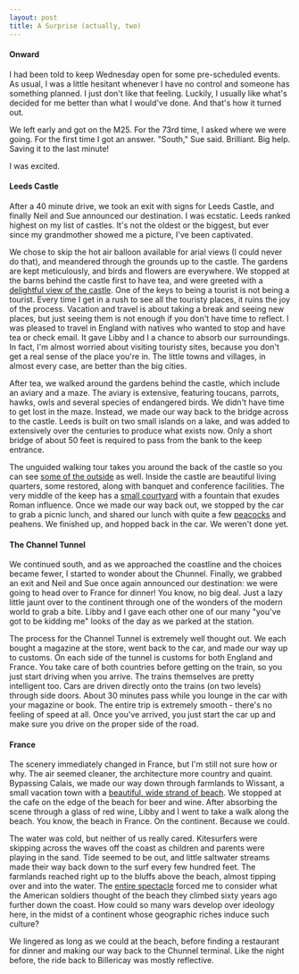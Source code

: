 ```yaml
---
layout: post
title: A Surprise (actually, two)
---
```


#### Onward

I had been told to keep Wednesday open for some pre-scheduled events.  As usual, I was a little hesitant whenever I have no control and someone has something planned.  I just don't like that feeling.  Luckily, I usually like what's decided for me better than what I would've done.  And that's how it turned out.

We left early and got on the M25.  For the 73rd time, I asked where we were going.  For the first time I got an answer.  "South," Sue said.  Brilliant.  Big help.  Saving it to the last minute!

I was excited.

#### Leeds Castle

After a 40 minute drive, we took an exit with signs for Leeds Castle, and finally Neil and Sue announced our destination.  I was ecstatic.  Leeds ranked highest on my list of castles.  It's not the oldest or the biggest, but ever since my grandmother showed me a picture, I've been captivated.  

We chose to skip the hot air balloon available for arial views (I could never do that), and meandered through the grounds up to the castle.  The gardens are kept meticulously, and birds and flowers are everywhere.  We stopped at the barns behind the castle first to have tea, and were greeted with a [delightful view of the castle](http://riskman.smugmug.com/gallery/4897047_5BaQT#292274404_moRZ3-A-LB).  One of the keys to being a tourist is not being a tourist.  Every time I get in a rush to see all the touristy places, it ruins the joy of the process.  Vacation and travel is about taking a break and seeing new places, but just seeing them is not enough if you don't have time to reflect.  I was pleased to travel in England with natives who wanted to stop and have tea or check email.  It gave Libby and I a chance to absorb our surroundings.  In fact, I'm almost worried about visiting touristy sites, because you don't get a real sense of the place you're in.  The little towns and villages, in almost every case, are better than the big cities.

After tea, we walked around the gardens behind the castle, which include an aviary and a maze.  The aviary is extensive, featuring toucans, parrots, hawks, owls and several species of endangered birds.  We didn't have time to get lost in the maze.  Instead, we made our way back to the bridge across to the castle.  Leeds is built on two small islands on a lake, and was added to extensively over the centuries to produce what exists now.  Only a short bridge of about 50 feet is required to pass from the bank to the keep entrance.  

The unguided walking tour takes you around the back of the castle so you can see [some of the outside](http://riskman.smugmug.com/gallery/4897047_5BaQT#292276291_qexJR-A-LB) as well.  Inside the castle are beautiful living quarters, some restored, along with banquet and conference facilities.  The very middle of the keep has a [small courtyard](http://riskman.smugmug.com/gallery/4897047_5BaQT#292277589_7qXtS-A-LB) with a fountain that exudes Roman influence.  Once we made our way back out, we stopped by the car to grab a picnic lunch, and shared our lunch with quite a few [peacocks](http://riskman.smugmug.com/gallery/4897047_5BaQT#292273656_wTHh6-XL-LB) and peahens.  We finished up, and hopped back in the car.  We weren't done yet.

#### The Channel Tunnel

We continued south, and as we approached the coastline and the choices became fewer, I started to wonder about the Chunnel.  Finally, we grabbed an exit and Neil and Sue once again announced our destination: we were going to head over to France for dinner!  You know, no big deal.  Just a lazy little jaunt over to the continent through one of the wonders of the modern world to grab a bite.  Libby and I gave each other one of our many "you've got to be kidding me" looks of the day as we parked at the station.

The process for the Channel Tunnel is extremely well thought out.  We each bought a magazine at the store, went back to the car, and made our way up to customs.  On each side of the tunnel is customs for both England and France.  You take care of both countries before getting on the train, so you just start driving when you arrive.  The trains themselves are pretty intelligent too.  Cars are driven directly onto the trains (on two levels) through side doors.  About 30 minutes pass while you lounge in the car with your magazine or book.  The entire trip is extremely smooth - there's no feeling of speed at all.  Once you've arrived, you just start the car up and make sure you drive on the proper side of the road.

#### France

The scenery immediately changed in France, but I'm still not sure how or why.  The air seemed cleaner, the architecture more country and quaint.  Bypassing Calais, we made our way down through farmlands to Wissant, a small vacation town with a [beautiful, wide strand of beach](http://riskman.smugmug.com/gallery/4897272_SbSGg#292287304_h9rzU-A-LB).  We stopped at the cafe on the edge of the beach for beer and wine.  After absorbing the scene through a glass of red wine, Libby and I went to take a walk along the beach.  You know, the beach in France.  On the continent.  Because we could.

The water was cold, but neither of us really cared.  Kitesurfers were skipping across the waves off the coast as children and parents were playing in the sand.  Tide seemed to be out, and little saltwater streams made their way back down to the surf every few hundred feet.  The farmlands reached right up to the bluffs above the beach, almost tipping over and into the water.  The [entire spectacle](http://riskman.smugmug.com/gallery/4897272_SbSGg#292287770_sA9bv-A-LB) forced me to consider what the American soldiers thought of the beach they climbed sixty years ago further down the coast.  How could so many wars develop over ideology here, in the midst of a continent whose geographic riches induce such culture?

We lingered as long as we could at the beach, before finding a restaurant for dinner and making our way back to the Chunnel terminal.  Like the night before, the ride back to Billericay was mostly reflective.

